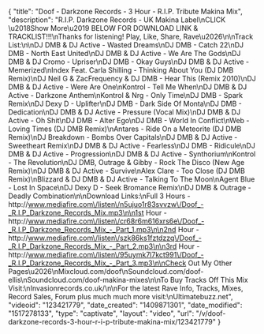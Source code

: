 {
    "title": "Doof - Darkzone Records - 3 Hour - R.I.P. Tribute Makina Mix",
    "description": "R.I.P. Darkzone Records - UK Makina Label\nCLICK \u2018Show More\u2019 BELOW FOR DOWNLOAD LINK & TRACKLIST!!!\nThanks for listening! Play, Like, Share, Rave\u2026\n\nTrack List:\n\nDJ DMB & DJ Active - Wasted Dreams\nDJ DMB - Catch 22\nDJ DMB - North East United\nDJ DMB & DJ Active - We Are The Gods\nDJ DMB & DJ Cromo - Upriser\nDJ DMB - Okay Guys\nDJ DMB & DJ Active - Memerized\nIndex Feat. Carla Shilling - Thinking About You (DJ DMB Remix)\nDJ Neil G & ZacFrequency & DJ DMB - Hear This (Remix 2010)\nDJ DMB & DJ Active - Were Are One\nKontrol - Tell Me When\nDJ DMB & DJ Active - Darkzone Anthem\nKontrol & Nrg - Only Time\nDJ DMB - Spark Remix\nDJ Dexy D - Uplifter\nDJ DMB - Dark Side Of Monta\nDJ DMB - Dedication\nDJ DMB & DJ Active - Pressure (Vocal Mix)\nDJ DMB & DJ Active - Oh Shit\nDJ DMB - Alter Ego\nDJ DMB - World In Conflict\nWeb - Loving Times (DJ DMB Remix)\nAntares - Ride On a Meteorite (DJ DMB Remix)\nDJ Breakdown - Bombs Over Capitals\nDJ DMB & DJ Active - Sweetheart Remix\nDJ DMB & DJ Active - Fearless\nDJ DMB - Ridicule\nDJ DMB & DJ Active - Progression\nDJ DMB & DJ Active - Synthorium\nKontrol - The Revolution\nDJ DMB, Outrage & Gibby - Rock The Disco (New Age Remix)\nDJ DMB & DJ Active - Survive\nAlex Clare - Too Close (DJ DMB Remix)\nBlizzard & DJ DMB & DJ Active - Talking To The Moon\nAgent Blue - Lost In Space\nDJ Dexy D - Seek Bromance Remix\nDJ DMB & Outrage - Deadly Combination\n\nDownload Links:\nFull 3 Hours - http:\/\/www.mediafire.com\/listen\/n5ujuo1r83svvzw\/Doof_-_R.I.P_Darkzone_Records_Mix.mp3\n\n1st Hour - http:\/\/www.mediafire.com\/listen\/cr68r6m616xrs6e\/Doof_-_R.I.P_Darkzone_Records_Mix_-_Part_1.mp3\n\n2nd Hour - http:\/\/www.mediafire.com\/listen\/szk86ks1fztdzzq\/Doof_-_R.I.P_Darkzone_Records_Mix_-_Part_2.mp3\n\n3rd Hour - http:\/\/www.mediafire.com\/listen\/95uymk7l7kct991\/Doof_-_R.I.P_Darkzone_Records_Mix_-_Part_3.mp3\n\nCheck Out My Other Pages\u2026\nMixcloud.com\/doof\nSoundcloud.com\/doof-ellis\nSoundcloud.com\/doof-makina-mixes\n\nTo Buy Tracks Off This Mix Visit:\nInvasionrecords.co.uk\/\n\nFor the latest Rave Info, Tracks, Mixes, Record Sales, Forum plus much much more visit:\nUltimatebuzz.net",
    "videoid": "123421779",
    "date_created": "1409871301",
    "date_modified": "1517278133",
    "type": "captivate",
    "layout": "video",
    "url": "\/v\/doof-darkzone-records-3-hour-r-i-p-tribute-makina-mix\/123421779"
}
